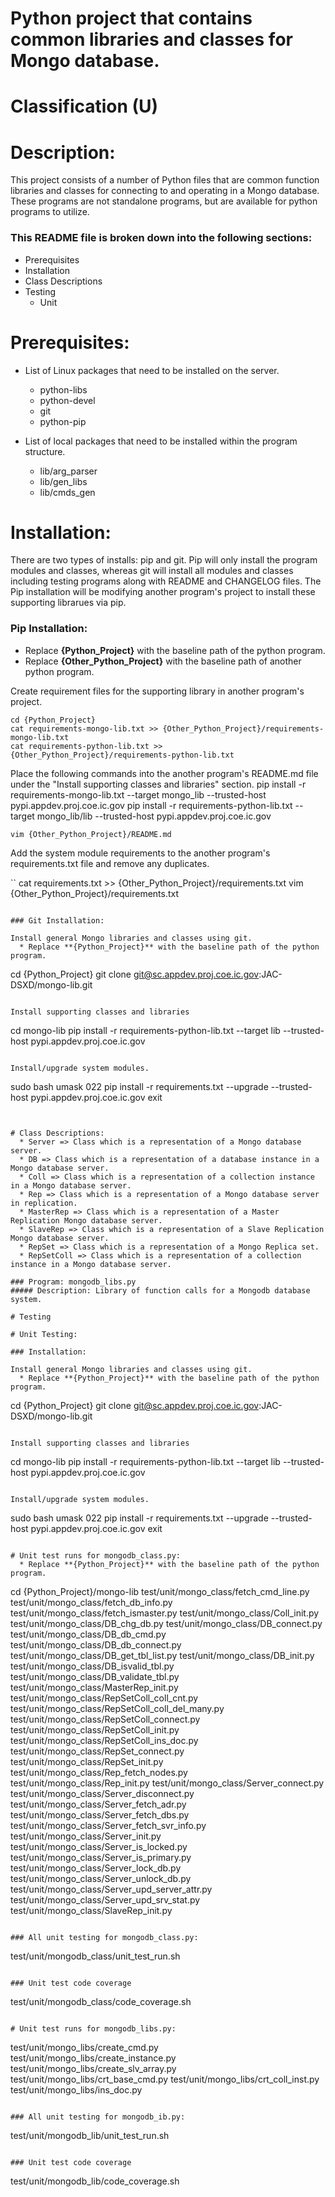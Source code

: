 # Python project that contains common libraries and classes for Mongo database.
# Classification (U)

# Description:
  This project consists of a number of Python files that are common function libraries and classes for connecting to and operating in a Mongo database.  These programs are not standalone programs, but are available for python programs to utilize.


###  This README file is broken down into the following sections:
 * Prerequisites
 * Installation
 * Class Descriptions
 * Testing
   - Unit


# Prerequisites:

  * List of Linux packages that need to be installed on the server.
    - python-libs
    - python-devel
    - git
    - python-pip

  * List of local packages that need to be installed within the program structure.
    - lib/arg_parser
    - lib/gen_libs
    - lib/cmds_gen


# Installation:
  There are two types of installs: pip and git.  Pip will only install the program modules and classes, whereas git will install all modules and classes including testing programs along with README and CHANGELOG files.  The Pip installation will be modifying another program's project to install these supporting librarues via pip.

### Pip Installation:
  * Replace **{Python_Project}** with the baseline path of the python program.
  * Replace **{Other_Python_Project}** with the baseline path of another python program.

Create requirement files for the supporting library in another program's project.

```
cd {Python_Project}
cat requirements-mongo-lib.txt >> {Other_Python_Project}/requirements-mongo-lib.txt
cat requirements-python-lib.txt >> {Other_Python_Project}/requirements-python-lib.txt
```

Place the following commands into the another program's README.md file under the "Install supporting classes and libraries" section.
   pip install -r requirements-mongo-lib.txt --target mongo_lib --trusted-host pypi.appdev.proj.coe.ic.gov
   pip install -r requirements-python-lib.txt --target mongo_lib/lib --trusted-host pypi.appdev.proj.coe.ic.gov

```
vim {Other_Python_Project}/README.md
```

Add the system module requirements to the another program's requirements.txt file and remove any duplicates.

``
cat requirements.txt >> {Other_Python_Project}/requirements.txt
vim {Other_Python_Project}/requirements.txt
```

### Git Installation:

Install general Mongo libraries and classes using git.
  * Replace **{Python_Project}** with the baseline path of the python program.

```
cd {Python_Project}
git clone git@sc.appdev.proj.coe.ic.gov:JAC-DSXD/mongo-lib.git
```

Install supporting classes and libraries

```
cd mongo-lib
pip install -r requirements-python-lib.txt --target lib --trusted-host pypi.appdev.proj.coe.ic.gov
```

Install/upgrade system modules.

```
sudo bash
umask 022
pip install -r requirements.txt --upgrade --trusted-host pypi.appdev.proj.coe.ic.gov
exit
```


# Class Descriptions:
  * Server => Class which is a representation of a Mongo database server.
  * DB => Class which is a representation of a database instance in a Mongo database server.
  * Coll => Class which is a representation of a collection instance in a Mongo database server.
  * Rep => Class which is a representation of a Mongo database server in replication.
  * MasterRep => Class which is a representation of a Master Replication Mongo database server.
  * SlaveRep => Class which is a representation of a Slave Replication Mongo database server.
  * RepSet => Class which is a representation of a Mongo Replica set.
  * RepSetColl => Class which is a representation of a collection instance in a Mongo database server.

### Program: mongodb_libs.py
##### Description: Library of function calls for a Mongodb database system.

# Testing

# Unit Testing:

### Installation:

Install general Mongo libraries and classes using git.
  * Replace **{Python_Project}** with the baseline path of the python program.

```
cd {Python_Project}
git clone git@sc.appdev.proj.coe.ic.gov:JAC-DSXD/mongo-lib.git
```

Install supporting classes and libraries

```
cd mongo-lib
pip install -r requirements-python-lib.txt --target lib --trusted-host pypi.appdev.proj.coe.ic.gov
```

Install/upgrade system modules.

```
sudo bash
umask 022
pip install -r requirements.txt --upgrade --trusted-host pypi.appdev.proj.coe.ic.gov
exit
```

# Unit test runs for mongodb_class.py:
  * Replace **{Python_Project}** with the baseline path of the python program.

```
cd {Python_Project}/mongo-lib
test/unit/mongo_class/fetch_cmd_line.py
test/unit/mongo_class/fetch_db_info.py
test/unit/mongo_class/fetch_ismaster.py
test/unit/mongo_class/Coll_init.py
test/unit/mongo_class/DB_chg_db.py
test/unit/mongo_class/DB_connect.py
test/unit/mongo_class/DB_db_cmd.py
test/unit/mongo_class/DB_db_connect.py
test/unit/mongo_class/DB_get_tbl_list.py
test/unit/mongo_class/DB_init.py
test/unit/mongo_class/DB_isvalid_tbl.py
test/unit/mongo_class/DB_validate_tbl.py
test/unit/mongo_class/MasterRep_init.py
test/unit/mongo_class/RepSetColl_coll_cnt.py
test/unit/mongo_class/RepSetColl_coll_del_many.py
test/unit/mongo_class/RepSetColl_connect.py
test/unit/mongo_class/RepSetColl_init.py
test/unit/mongo_class/RepSetColl_ins_doc.py
test/unit/mongo_class/RepSet_connect.py
test/unit/mongo_class/RepSet_init.py
test/unit/mongo_class/Rep_fetch_nodes.py
test/unit/mongo_class/Rep_init.py
test/unit/mongo_class/Server_connect.py
test/unit/mongo_class/Server_disconnect.py
test/unit/mongo_class/Server_fetch_adr.py
test/unit/mongo_class/Server_fetch_dbs.py
test/unit/mongo_class/Server_fetch_svr_info.py
test/unit/mongo_class/Server_init.py
test/unit/mongo_class/Server_is_locked.py
test/unit/mongo_class/Server_is_primary.py
test/unit/mongo_class/Server_lock_db.py
test/unit/mongo_class/Server_unlock_db.py
test/unit/mongo_class/Server_upd_server_attr.py
test/unit/mongo_class/Server_upd_srv_stat.py
test/unit/mongo_class/SlaveRep_init.py
```

### All unit testing for mongodb_class.py:
```
test/unit/mongodb_class/unit_test_run.sh
```

### Unit test code coverage
```
test/unit/mongodb_class/code_coverage.sh
```

# Unit test runs for mongodb_libs.py:

```
test/unit/mongo_libs/create_cmd.py
test/unit/mongo_libs/create_instance.py
test/unit/mongo_libs/create_slv_array.py
test/unit/mongo_libs/crt_base_cmd.py
test/unit/mongo_libs/crt_coll_inst.py
test/unit/mongo_libs/ins_doc.py
```

### All unit testing for mongodb_ib.py:
```
test/unit/mongodb_lib/unit_test_run.sh
```

### Unit test code coverage
```
test/unit/mongodb_lib/code_coverage.sh
```

